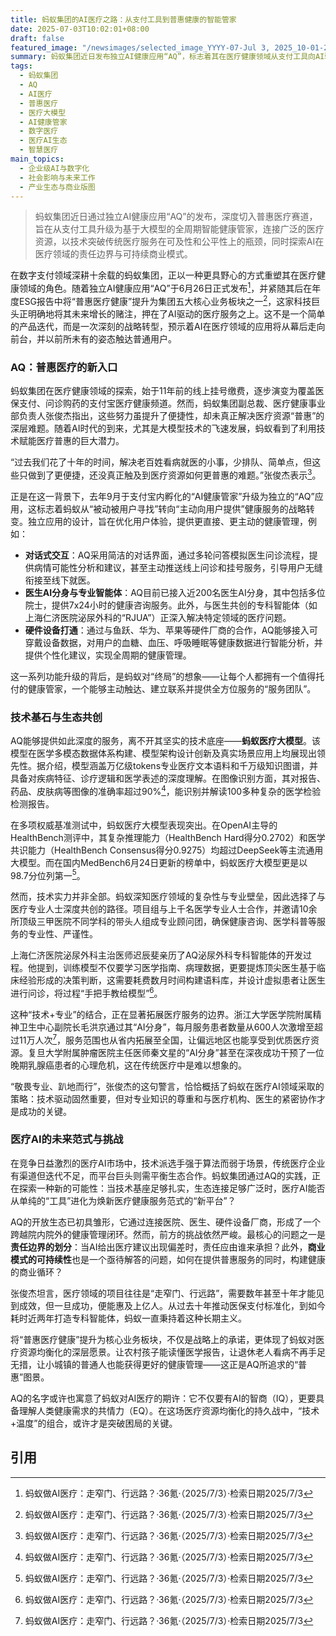 ```yaml
---
title: 蚂蚁集团的AI医疗之路：从支付工具到普惠健康的智能管家
date: 2025-07-03T10:02:01+08:00
draft: false
featured_image: "/newsimages/selected_image_YYYY-07-Jul 3, 2025_10-01-25-287.jpg"
summary: 蚂蚁集团近日发布独立AI健康应用“AQ”，标志着其在医疗健康领域从支付工具向AI驱动的全周期智能健康管家的战略升级。AQ旨在通过强大的医疗大模型、广泛的医患生态连接及硬件集成，实现医疗服务的普惠化，尽管其商业模式与责任划分等长期挑战仍待解决，但蚂蚁正致力于以“技术+温度”重塑医疗服务范式。
tags: 
  - 蚂蚁集团
  - AQ
  - AI医疗
  - 普惠医疗
  - 医疗大模型
  - AI健康管家
  - 数字医疗
  - 医疗AI生态
  - 智慧医疗
main_topics: 
  - 企业级AI与数字化
  - 社会影响与未来工作
  - 产业生态与商业版图
---
```


> 蚂蚁集团近日通过独立AI健康应用“AQ”的发布，深度切入普惠医疗赛道，旨在从支付工具升级为基于大模型的全周期智能健康管家，连接广泛的医疗资源，以技术突破传统医疗服务在可及性和公平性上的瓶颈，同时探索AI在医疗领域的责任边界与可持续商业模式。

在数字支付领域深耕十余载的蚂蚁集团，正以一种更具野心的方式重塑其在医疗健康领域的角色。随着独立AI健康应用“AQ”于6月26日正式发布[^1]，并紧随其后在年度ESG报告中将“普惠医疗健康”提升为集团五大核心业务板块之一[^1]，这家科技巨头正明确地将其未来增长的赌注，押在了AI驱动的医疗服务之上。这不是一个简单的产品迭代，而是一次深刻的战略转型，预示着AI在医疗领域的应用将从幕后走向前台，并以前所未有的姿态触达普通用户。

### AQ：普惠医疗的新入口

蚂蚁集团在医疗健康领域的探索，始于11年前的线上挂号缴费，逐步演变为覆盖医保支付、问诊购药的支付宝医疗健康频道。然而，蚂蚁集团副总裁、医疗健康事业部负责人张俊杰指出，这些努力虽提升了便捷性，却未真正解决医疗资源“普惠”的深层难题。随着AI时代的到来，尤其是大模型技术的飞速发展，蚂蚁看到了利用技术赋能医疗普惠的巨大潜力。

“过去我们花了十年的时间，解决老百姓看病就医的小事，少排队、简单点，但这些只做到了更便捷，还没真正触及到医疗资源如何更普惠的难题。”张俊杰表示[^1]。

正是在这一背景下，去年9月于支付宝内孵化的“AI健康管家”升级为独立的“AQ”应用，这标志着蚂蚁从“被动被用户寻找”转向“主动向用户提供”健康服务的战略转变。独立应用的设计，旨在优化用户体验，提供更直接、更主动的健康管理，例如：

*   **对话式交互**：AQ采用简洁的对话界面，通过多轮问答模拟医生问诊流程，提供病情可能性分析和建议，甚至主动推送线上问诊和挂号服务，引导用户无缝衔接至线下就医。
*   **医生AI分身与专业智能体**：AQ目前已接入近200名医生AI分身，其中包括多位院士，提供7x24小时的健康咨询服务。此外，与医生共创的专科智能体（如上海仁济医院泌尿外科的“RJUA”）正深入解决特定领域的医疗问题。
*   **硬件设备打通**：通过与鱼跃、华为、苹果等硬件厂商的合作，AQ能够接入可穿戴设备数据，对用户的血糖、血压、呼吸睡眠等健康数据进行智能分析，并提供个性化建议，实现全周期的健康管理。

这一系列功能升级的背后，是蚂蚁对“终局”的想象——让每个人都拥有一个值得托付的健康管家，一个能够主动触达、建立联系并提供全方位服务的“服务团队”。

### 技术基石与生态共创

AQ能够提供如此深度的服务，离不开其坚实的技术底座——**蚂蚁医疗大模型**。该模型在医学多模态数据体系构建、模型架构设计创新及真实场景应用上均展现出领先性。据介绍，模型涵盖万亿级tokens专业医疗文本语料和千万级知识图谱，并具备对疾病特征、诊疗逻辑和医学表述的深度理解。在图像识别方面，其对报告、药品、皮肤病等图像的准确率超过90%[^1]，能识别并解读100多种复杂的医学检验检测报告。

在多项权威基准测试中，蚂蚁医疗大模型表现突出。在OpenAI主导的HealthBench测评中，其复杂推理能力（HealthBench Hard得分0.2702）和医学共识能力（HealthBench Consensus得分0.9275）均超过DeepSeek等主流通用大模型。而在国内MedBench6月24日更新的榜单中，蚂蚁医疗大模型更是以98.7分位列第一[^1]。

然而，技术实力并非全部。蚂蚁深知医疗领域的复杂性与专业壁垒，因此选择了与医疗专业人士深度共创的路径。项目组与上千名医学专业人士合作，并邀请10余所顶级三甲医院不同学科的带头人组成专业顾问团，确保健康咨询、医学科普等服务的专业性、严谨性。

上海仁济医院泌尿外科主治医师迟辰斐亲历了AQ泌尿外科专科智能体的开发过程。他提到，训练模型不仅要学习医学指南、病理数据，更要提炼顶尖医生基于临床经验形成的决策判断，这需要耗费数月时间构建语料库，并设计虚拟患者让医生进行问诊，将过程“手把手教给模型”[^1]。

这种“技术+专业”的结合，正在显著拓展医疗服务的边界。浙江大学医学院附属精神卫生中心副院长毛洪京通过其“AI分身”，每月服务患者数量从600人次激增至超过11万人次[^1]，服务范围也从省内拓展至全国，让偏远地区也能享受到优质医疗资源。复旦大学附属肿瘤医院主任医师秦文星的“AI分身”甚至在深夜成功干预了一位晚期乳腺癌患者的心理危机，这在传统医疗中是难以想象的。

“敬畏专业、趴地而行”，张俊杰的这句警言，恰恰概括了蚂蚁在医疗AI领域采取的策略：技术驱动固然重要，但对专业知识的尊重和与医疗机构、医生的紧密协作才是成功的关键。

### 医疗AI的未来范式与挑战

在竞争日益激烈的医疗AI市场中，技术派选手强于算法而弱于场景，传统医疗企业有渠道但迭代不足，而平台巨头则需平衡生态合作。蚂蚁集团通过AQ的实践，正在探索一种新的可能性：当技术基座足够扎实，生态连接足够广泛时，医疗AI能否从单纯的“工具”进化为焕新医疗健康服务范式的“新平台”？

AQ的开放生态已初具雏形，它通过连接医院、医生、硬件设备厂商，形成了一个跨越院内院外的健康管理闭环。然而，前方的挑战依然严峻。最核心的问题之一是**责任边界的划分**：当AI给出医疗建议出现偏差时，责任应由谁来承担？此外，**商业模式的可持续性**也是一个亟待解答的问题，如何在提供普惠服务的同时，构建健康的商业循环？

张俊杰坦言，医疗领域的项目往往是“走窄门、行远路”，需要数年甚至十年才能见到成效，但一旦成功，便能惠及上亿人。从过去十年推动医保支付标准化，到如今耗时近两年打造专科智能体，蚂蚁一直秉持着这种长期主义。

将“普惠医疗健康”提升为核心业务板块，不仅是战略上的承诺，更体现了蚂蚁对医疗资源均衡化的深层愿景。让农村孩子能读懂医学报告，让退休老人看病不再手足无措，让小城镇的普通人也能获得更好的健康管理——这正是AQ所追求的“普惠”图景。

AQ的名字或许也寓意了蚂蚁对AI医疗的期许：它不仅要有AI的智商（IQ），更要具备理解人类健康需求的共情力（EQ）。在这场医疗资源均衡化的持久战中，“技术+温度”的组合，或许才是突破困局的关键。

## 引用

[^1]: 蚂蚁做AI医疗：走窄门、行远路？·36氪·（2025/7/3）·检索日期2025/7/3
[^2]: 蚂蚁做AI医疗：走窄门、行远路？·新浪财经·（2025/7/2）·检索日期2025/7/3
